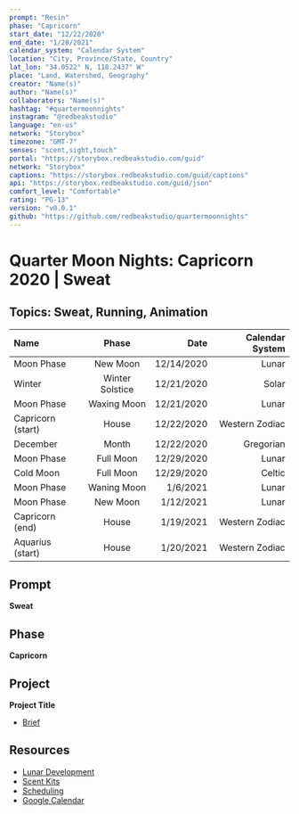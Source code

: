 ```yaml
---
prompt: "Resin"
phase: "Capricorn"
start_date: "12/22/2020"
end_date: "1/20/2021"
calendar_system: "Calendar System"
location: "City, Province/State, Country"
lat_lon: "34.0522° N, 118.2437° W"
place: "Land, Watershed, Geography"
creator: "Name(s)"
author: "Name(s)"
collaborators: "Name(s)"
hashtag: "#quartermoonnights"
instagram: "@redbeakstudio"
language: "en-us"
network: "Storybox"
timezone: "GMT-7"
senses: "scent,sight,touch"
portal: "https://storybox.redbeakstudio.com/guid"
network: "Storybox"
captions: "https://storybox.redbeakstudio.com/guid/captions"
api: "https://storybox.redbeakstudio.com/guid/json"
comfort_level: "Comfortable"
rating: "PG-13"
version: "v0.0.1"
github: "https://github.com/redbeakstudio/quartermoonnights"
---
```

# Quarter Moon Nights: Capricorn 2020 | Sweat
## Topics: Sweat, Running, Animation
| Name                | Phase           |  Date         | Calendar System |
| :----------         | :-------------: | -----------:  | --------------: |
| Moon Phase          | New Moon        | 12/14/2020    | Lunar           |
| Winter              | Winter Solstice | 12/21/2020    | Solar           |
| Moon Phase          | Waxing Moon     | 12/21/2020    | Lunar           |
| Capricorn (start)   | House           | 12/22/2020    | Western Zodiac  |
| December            | Month           | 12/22/2020    | Gregorian       |
| Moon Phase          | Full Moon       | 12/29/2020    | Lunar           |
| Cold Moon           | Full Moon       | 12/29/2020    | Celtic          |
| Moon Phase          | Waning Moon     | 1/6/2021      | Lunar           |
| Moon Phase          | New Moon        | 1/12/2021     | Lunar           |
| Capricorn (end)     | House           | 1/19/2021     | Western Zodiac  |
| Aquarius (start)    | House           | 1/20/2021     | Western Zodiac  |

## Prompt
**Sweat**

## Phase
**Capricorn**

## Project
**Project Title**

* [Brief](Brief.md)

## Resources
* [Lunar Development](Lunar-Development.md)
* [Scent Kits](Scent-Kits.md)
* [Scheduling](Scheduling.md)
* [Google Calendar](https://calendar.google.com/calendar/u/1?cid=Y191OTc1YnBmM25ubDFka3MxdWZxaHVnbzltNEBncm91cC5jYWxlbmRhci5nb29nbGUuY29t)
